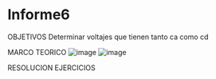 # Informe6
OBJETIVOS
Determinar voltajes que tienen tanto ca como cd

MARCO TEORICO
![image](https://user-images.githubusercontent.com/117759439/210832542-3042e95e-0272-45a7-b1e2-760d692bccef.png)
![image](https://user-images.githubusercontent.com/117759439/210903878-e838fb70-2352-4de2-a9cb-ef17fdc5fa79.png)

RESOLUCION EJERCICIOS
